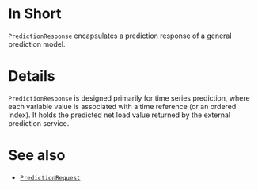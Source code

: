 # In Short

`PredictionResponse` encapsulates a prediction response of a general prediction model.

# Details

`PredictionResponse` is designed primarily for time series prediction, where each variable value is associated with a time reference (or an ordered index).
It holds the predicted net load value returned by the external prediction service.

# See also

* [`PredictionRequest`](../Comms/PredictionRequest.md)
